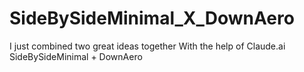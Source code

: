 # SideBySideMinimal_X_DownAero
I just combined two great ideas together With the help of Claude.ai SideBySideMinimal + DownAero

